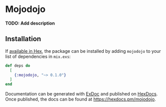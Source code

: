 # Mojodojo

**TODO: Add description**

## Installation

If [available in Hex](https://hex.pm/docs/publish), the package can be installed
by adding `mojodojo` to your list of dependencies in `mix.exs`:

```elixir
def deps do
  [
    {:mojodojo, "~> 0.1.0"}
  ]
end
```

Documentation can be generated with [ExDoc](https://github.com/elixir-lang/ex_doc)
and published on [HexDocs](https://hexdocs.pm). Once published, the docs can
be found at <https://hexdocs.pm/mojodojo>.

